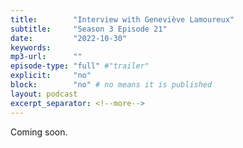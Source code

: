 ```yaml
---
title:        "Interview with Geneviève Lamoureux"
subtitle:     "Season 3 Episode 21"
date:         "2022-10-30"
keywords:
mp3-url:      ""
episode-type: "full" #"trailer"
explicit:     "no"
block:        "no" # no means it is published
layout: podcast
excerpt_separator: <!--more-->
---
```


Coming soon.
